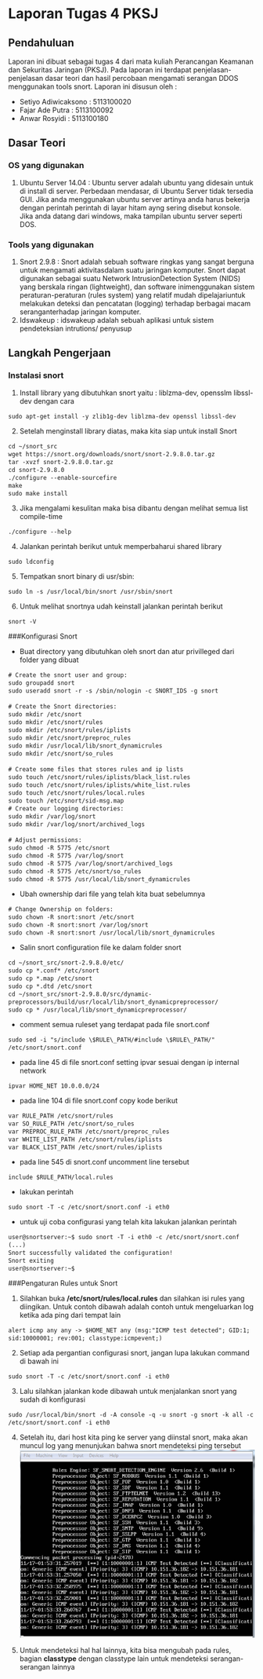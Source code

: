 # Laporan Tugas 4 PKSJ
## Pendahuluan
Laporan ini dibuat sebagai tugas 4 dari mata kuliah Perancangan Keamanan dan Sekuritas Jaringan (PKSJ). Pada laporan ini terdapat penjelasan-penjelasan dasar teori dan hasil percobaan mengamati serangan DDOS menggunakan tools snort. Laporan ini 
disusun oleh :
- Setiyo Adiwicaksono : 5113100020
- Fajar Ade Putra : 5113100092
- Anwar Rosyidi : 5113100180

## Dasar Teori

### OS yang digunakan 
1. Ubuntu Server 14.04 : Ubuntu server adalah ubuntu yang didesain untuk di install di server. Perbedaan mendasar, di Ubuntu Server tidak tersedia GUI. Jika anda menggunakan ubuntu server artinya anda harus bekerja dengan perintah perintah di layar hitam ayng sering disebut konsole. Jika anda datang dari windows, maka tampilan ubuntu server seperti DOS.

### Tools yang digunakan
1. Snort 2.9.8 : Snort adalah sebuah software ringkas yang sangat berguna untuk mengamati aktivitasdalam suatu jaringan komputer. Snort dapat digunakan sebagai suatu Network IntrusionDetection System (NIDS) yang berskala ringan (lightweight), dan software inimenggunakan sistem peraturan-peraturan (rules system) yang relatif mudah dipelajariuntuk melakukan deteksi dan pencatatan (logging) terhadap berbagai macam seranganterhadap jaringan komputer. 
2. Idswakeup : idswakeup adalah sebuah aplikasi untuk sistem pendeteksian intrutions/ penyusup

## Langkah Pengerjaan

### Instalasi snort
1. Install library yang dibutuhkan snort yaitu : liblzma-dev, opensslm libssl-dev dengan cara
```
sudo apt-get install -y zlib1g-dev liblzma-dev openssl libssl-dev
```
2. Setelah menginstall library diatas, maka kita siap untuk install Snort
```
cd ~/snort_src
wget https://snort.org/downloads/snort/snort-2.9.8.0.tar.gz
tar -xvzf snort-2.9.8.0.tar.gz
cd snort-2.9.8.0
./configure --enable-sourcefire
make
sudo make install
```
3. Jika mengalami kesulitan maka bisa dibantu dengan melihat semua list compile-time	
```
./configure --help
```
4. Jalankan perintah berikut untuk memperbaharui shared library	
```
sudo ldconfig
```
5. Tempatkan snort binary di usr/sbin:
```
sudo ln -s /usr/local/bin/snort /usr/sbin/snort
```
6. Untuk melihat snortnya udah keinstall jalankan perintah berikut
```
snort -V
```

###Konfigurasi Snort
- Buat directory yang dibutuhkan oleh snort dan atur privilleged dari folder yang dibuat

```
# Create the snort user and group:
sudo groupadd snort
sudo useradd snort -r -s /sbin/nologin -c SNORT_IDS -g snort

# Create the Snort directories:
sudo mkdir /etc/snort
sudo mkdir /etc/snort/rules
sudo mkdir /etc/snort/rules/iplists
sudo mkdir /etc/snort/preproc_rules
sudo mkdir /usr/local/lib/snort_dynamicrules
sudo mkdir /etc/snort/so_rules

# Create some files that stores rules and ip lists
sudo touch /etc/snort/rules/iplists/black_list.rules
sudo touch /etc/snort/rules/iplists/white_list.rules
sudo touch /etc/snort/rules/local.rules
sudo touch /etc/snort/sid-msg.map
# Create our logging directories:
sudo mkdir /var/log/snort
sudo mkdir /var/log/snort/archived_logs

# Adjust permissions:
sudo chmod -R 5775 /etc/snort
sudo chmod -R 5775 /var/log/snort
sudo chmod -R 5775 /var/log/snort/archived_logs
sudo chmod -R 5775 /etc/snort/so_rules
sudo chmod -R 5775 /usr/local/lib/snort_dynamicrules
```
- Ubah ownership dari file yang telah kita buat sebelumnya
```
# Change Ownership on folders:
sudo chown -R snort:snort /etc/snort
sudo chown -R snort:snort /var/log/snort
sudo chown -R snort:snort /usr/local/lib/snort_dynamicrules
```
- Salin snort configuration file ke dalam folder snort
```
cd ~/snort_src/snort-2.9.8.0/etc/
sudo cp *.conf* /etc/snort
sudo cp *.map /etc/snort
sudo cp *.dtd /etc/snort
cd ~/snort_src/snort-2.9.8.0/src/dynamic-preprocessors/build/usr/local/lib/snort_dynamicpreprocessor/
sudo cp * /usr/local/lib/snort_dynamicpreprocessor/
```
- comment semua ruleset yang terdapat pada file snort.conf
```
sudo sed -i "s/include \$RULE\_PATH/#include \$RULE\_PATH/" /etc/snort/snort.conf
```
- pada line 45 di file snort.conf setting ipvar sesuai dengan ip internal network
```
ipvar HOME_NET 10.0.0.0/24
```
- pada line 104 di file snort.conf copy kode berikut
```
var RULE_PATH /etc/snort/rules
var SO_RULE_PATH /etc/snort/so_rules
var PREPROC_RULE_PATH /etc/snort/preproc_rules
var WHITE_LIST_PATH /etc/snort/rules/iplists
var BLACK_LIST_PATH /etc/snort/rules/iplists
```
- pada line 545 di snort.conf uncomment line tersebut
```
include $RULE_PATH/local.rules
```
- lakukan perintah
```
sudo snort -T -c /etc/snort/snort.conf -i eth0
```
- untuk uji coba configurasi yang telah kita lakukan jalankan perintah
```
user@snortserver:~$ sudo snort -T -i eth0 -c /etc/snort/snort.conf
(...)
Snort successfully validated the configuration!
Snort exiting
user@snortserver:~$
```
###Pengaturan Rules untuk Snort
1. Silahkan buka **/etc/snort/rules/local.rules** dan silahkan isi rules yang diingikan. Untuk contoh dibawah adalah contoh untuk mengeluarkan log ketika ada ping dari tempat lain
```
alert icmp any any -> $HOME_NET any (msg:"ICMP test detected"; GID:1; sid:10000001; rev:001; classtype:icmpevent;)
```
2. Setiap ada pergantian configurasi snort, jangan lupa lakukan command di bawah ini
```
sudo snort -T -c /etc/snort/snort.conf -i eth0
```
3. Lalu silahkan jalankan kode dibawah untuk menjalankan snort yang sudah di konfigurasi
```
sudo /usr/local/bin/snort -d -A console -q -u snort -g snort -k all -c /etc/snort/snort.conf -i eth0
```
4. Setelah itu, dari host kita ping ke server yang diinstal snort, maka akan muncul log yang menunjukan bahwa snort mendeteksi ping tersebut
![GitHub Logo](PKSJ/hasil2.PNG)

5. Untuk mendeteksi hal hal lainnya, kita bisa mengubah pada rules, bagian **classtype** dengan classtype lain untuk mendeteksi serangan-serangan lainnya